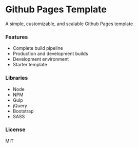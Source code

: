 # Github Pages Template
A simple, customizable, and scalable Github Pages template

### Features

- Complete build pipeline
- Production and development builds
- Development environment
- Starter template

### Libraries

- Node
- NPM
- Gulp
- jQuery
- Bootstrap
- SASS

### License

MIT
